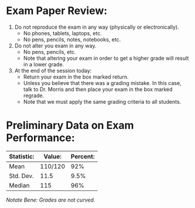 # Exam Paper Review:

1. Do not reproduce the exam in any way (physically or electronically).
    - No phones, tablets, laptops, etc.
    - No pens, pencils, notes, notebooks, etc.
2. Do not alter you exam in any way.
    - No pens, pencils, etc.
    - Note that altering your exam in order to get a higher grade will result in a lower grade.
3. At the end of the session today:
    - Return your exam in the box marked return.
    - Unless you believe that there was a grading mistake. In this case, talk to Dr. Morris and then place your exam in the box marked regrade.
    - Note that we must apply the same grading criteria to all students.

# Preliminary Data on Exam Performance:

| Statistic: | Value:  | Percent: |
|------------|---------|----------|
| Mean       | 110/120 | 92\%     |
| Std. Dev.  | 11.5    | 9.5\%    |
| Median     | 115     | 96\%     |

_Notate Bene: Grades are not curved._


